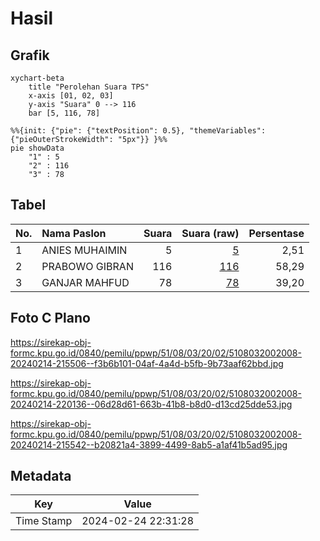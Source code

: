 # Hasil

## Grafik

```mermaid
xychart-beta
    title "Perolehan Suara TPS"
    x-axis [01, 02, 03]
    y-axis "Suara" 0 --> 116
    bar [5, 116, 78]
```

```mermaid
%%{init: {"pie": {"textPosition": 0.5}, "themeVariables": {"pieOuterStrokeWidth": "5px"}} }%%
pie showData
    "1" : 5
    "2" : 116
    "3" : 78
```

## Tabel

| No. | Nama Paslon    | Suara | Suara (raw) | Persentase |
|:--- |:-------------- | -----:| -----------:| ----------:|
| 1   | ANIES MUHAIMIN | 5     | [5][p-1]    | 2,51       |
| 2   | PRABOWO GIBRAN | 116   | [116][p-2]  | 58,29      |
| 3   | GANJAR MAHFUD  | 78    | [78][p-3]   | 39,20      |


[p-1]: https://github.com/gigit-pemilu/pemilu-2024-51-bali/blob/main/pilpres/hitung-suara/sub/51-bali/sub/08-buleleng/sub/03-busungbiu/sub/2002-dapdap-putih/sub/008-tps/sub/paslon-1.txt
[p-2]: https://github.com/gigit-pemilu/pemilu-2024-51-bali/blob/main/pilpres/hitung-suara/sub/51-bali/sub/08-buleleng/sub/03-busungbiu/sub/2002-dapdap-putih/sub/008-tps/sub/paslon-2.txt
[p-3]: https://github.com/gigit-pemilu/pemilu-2024-51-bali/blob/main/pilpres/hitung-suara/sub/51-bali/sub/08-buleleng/sub/03-busungbiu/sub/2002-dapdap-putih/sub/008-tps/sub/paslon-3.txt

## Foto C Plano

https://sirekap-obj-formc.kpu.go.id/0840/pemilu/ppwp/51/08/03/20/02/5108032002008-20240214-215506--f3b6b101-04af-4a4d-b5fb-9b73aaf62bbd.jpg

https://sirekap-obj-formc.kpu.go.id/0840/pemilu/ppwp/51/08/03/20/02/5108032002008-20240214-220136--06d28d61-663b-41b8-b8d0-d13cd25dde53.jpg

https://sirekap-obj-formc.kpu.go.id/0840/pemilu/ppwp/51/08/03/20/02/5108032002008-20240214-215542--b20821a4-3899-4499-8ab5-a1af41b5ad95.jpg


## Metadata

| Key        | Value               |
| ---------- | ------------------- |
| Time Stamp | 2024-02-24 22:31:28 |



